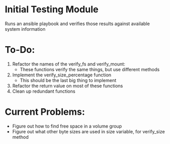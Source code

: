 Initial Testing Module
======

Runs an ansible playbook and verifies those results against available system information

To-Do:
======
1. Refactor the names of the verify_fs and verify_mount:
	- These functions verify the same things, but use different methods
2. Implement the verify_size_percentage function
    - This should be the last big thing to implement
3. Refactor the return value on most of these functions
4. Clean up redundant functions 

Current Problems:
=====
- Figure out how to find free space in a volume group
- Figure out what other byte sizes are used in size variable, for verify_size method